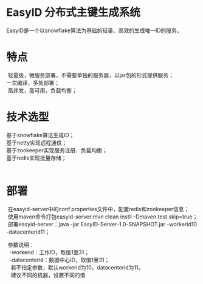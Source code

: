 # EasyID 分布式主键生成系统

EasyID是一个以snowflake算法为基础的轻量、高效的生成唯一ID的服务。<br/>


# 特点

  轻量级，微服务部署，不需要单独的服务器，以jar包的形式提供服务；<br/>
  一次编译，多处部署；<br/>
  高并发，高可用，负载均衡；<br/>
  
  
# 技术选型

  基于snowflake算法生成ID；<br/>
  基于netty实现远程通信；<br/>
  基于zookeeper实现服务注册、负载均衡；<br/>
  基于redis实现批量存储；<br/>
  
  
# 部署

  在easyid-server中的conf.properties文件中，配置redis和zookeeper信息；<br/>
  使用maven命令打包easyid-server:mvn clean instll -Dmaven.test.skip=true；<br/>
  部署easyid-server：java -jar EasyID-Server-1.0-SNAPSHOT.jar -workerid10 -datacenterid11；<br/>
  
  参数说明：<br/>
    -workerid：工作ID，取值1至31；<br/>
    -datacenterid：数据中心ID，取值1至31；<br/>
    若不指定参数，默认workerid为10，datacenterid为11。<br/>
    建议不同的机器，设置不同的值<br/>
  
  
  



